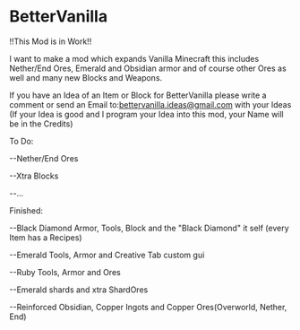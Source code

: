 # BetterVanilla
!!This Mod is in Work!!

I want to make a mod which expands Vanilla Minecraft this includes Nether/End Ores, Emerald and Obsidian armor and of course other Ores as well and many new Blocks and Weapons. 


If you have an Idea of an Item or Block for BetterVanilla please write a comment or send an Email to:bettervanilla.ideas@gmail.com with your Ideas (If your Idea is good and I program your Idea into this mod, your Name will be in the Credits)

To Do:

--Nether/End Ores

--Xtra Blocks

--...

Finished:

--Black Diamond Armor, Tools, Block and the "Black Diamond" it self (every Item has a Recipes)

--Emerald Tools, Armor and Creative Tab custom gui

--Ruby Tools, Armor and Ores

--Emerald shards and xtra ShardOres

--Reinforced Obsidian, Copper Ingots and Copper Ores(Overworld, Nether, End) 

